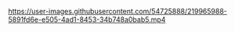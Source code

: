 

https://user-images.githubusercontent.com/54725888/219965988-5891fd6e-e505-4ad1-8453-34b748a0bab5.mp4

